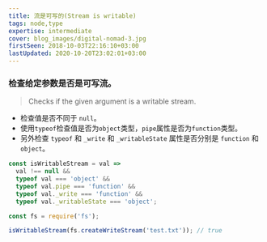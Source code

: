 ```yaml
---
title: 流是可写的(Stream is writable)
tags: node,type
expertise: intermediate
cover: blog_images/digital-nomad-3.jpg
firstSeen: 2018-10-03T22:16:10+03:00
lastUpdated: 2020-10-20T23:02:01+03:00
---
```


### 检查给定参数是否是可写流。
> Checks if the given argument is a writable stream.

- 检查值是否不同于 `null`。
- 使用`typeof`检查值是否为`object`类型，`pipe`属性是否为`function`类型。
- 另外检查 `typeof` 和 `_write` 和 `_writableState` 属性是否分别是 `function` 和 `object`。

```js
const isWritableStream = val =>
  val !== null &&
  typeof val === 'object' &&
  typeof val.pipe === 'function' &&
  typeof val._write === 'function' &&
  typeof val._writableState === 'object';
```

```js
const fs = require('fs');

isWritableStream(fs.createWriteStream('test.txt')); // true
```
